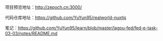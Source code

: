 项目预览地址：http://zepoch.cn:3000/

代码仓库地址：https://github.com/YuYun95/realworld-nuxtjs

笔记：https://github.com/YuYun95/learn/blob/master/lagou-fed/fed-e-task-03-03/notes/README.md
